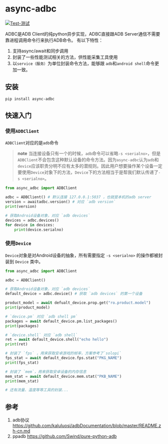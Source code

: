 # async-adbc

[![Test-测试](https://github.com/kaluluosi/async-adbc/actions/workflows/test.yml/badge.svg)](https://github.com/kaluluosi/async-adbc/actions/workflows/test.yml)


ADBC是ADB Client的纯python异步实现，ADBC直接跟ADB Server通信不需要靠进程调用命令行来执行ADB命令。
有以下特性：
1. 支持async/await和同步调用
2. 封装了一些性能测试相关的方法，供性能采集工具使用
3. 以`service（服务）`为单位封装命令方法，能够跟 `adb`和`android shell`命令更加一致。


## 安装

```shell
pip install async-adbc
```
## 快速入门

### 使用`ADBClient`
`ADBClient`对应的是`adb`命令

>**note**
>当连接设备只有一个的时候，`adb`命令可以省略`-s <serialno>`，但是`ADBClient`不会包含这种默认设备的命令方法。因为`async-adbc`认为`adb`和`device`应该职责分明不应有太多的潜规则。因此用户想要操作某个设备一定要使用`Device`对象下的方法，`Device`下的方法相当于是帮我们默认传递了`-s <serialno>`。

```python
from async_adbc import ADBClient

adbc = ADBClient() # 默认连接 127.0.0.1:5037 ，也就是本机的adb server
version = awaitadbc.version() # 对应 `adb version`
print(version)

# 获取Android设备对象，对应 `adb devices`
devices = adbc.devices()
for device in devices:
    print(device.serialno)
```

### 使用`Device`
`Device`对象是对Android设备的抽象，所有需要指定 `-s <serialno>` 的操作都被封装到 `Device` 类中。

```python
from async_adbc import ADBClient

adbc = ADBClient()

# 获取Android设备对象，对应 `adb devices`
default_device = adbc.device() # 获取 `adb devices` 的第一个设备

product_model = await defualt_device.prop.get("ro.product.model")
print(product_model)

# `device.pm` 对应 `adb shell pm`
packages = await default_device.pm.list_packages()
print(packages)

# `device.shell` 对应 `adb shell`
ret = await default_device.shell("echo hello")
print(ret)

# 封装了 `fps` ，用来获取安卓游戏的帧率，方案参考了`solopi`
fps_stat = await default_device.fps.stat("PKG_NAME")
print(fps_stat)

# 封装了 `mem`，用来获取安卓设备的内存信息
mem_stat = await default_device.mem.stat("PKB_NAME")
print(mem_stat)

# 还有流量、温度等等工具的封装...
```


## 参考
1. adb协议 https://github.com/kaluluosi/adbDocumentation/blob/master/README.zh-cn.md
2. ppadb https://github.com/Swind/pure-python-adb
